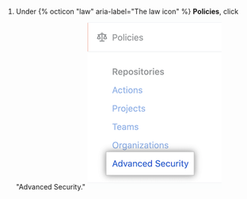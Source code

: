 1. Under {% octicon "law" aria-label="The law icon" %} **Policies**, click "Advanced Security."
  !["Advanced Security" policies in sidebar](/assets/images/help/enterprises/click-advanced-security.png)
